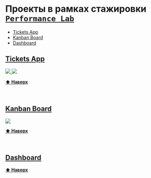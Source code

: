 # Проекты в рамках стажировки [`Performance Lab`](./md/docker.md)

<a href="#top"></a>

- [Tickets App](#tickets-app)
- [Kanban Board](#kanban-board)
- [Dashboard](#dashboard)

## [Tickets App](https://tickets-ff613.web.app/)

<a href="https://tickets-ff613.web.app/">
  <img src="https://github.com/kledovskaia/internship/blob/main/tickets-app-1.png"/>
  <img src="https://github.com/kledovskaia/internship/blob/main/tickets-app-2.png"/>
</a>

**[⬆ Наверх](#top)**
<br />
<br />
<br />

## [Kanban Board](https://suspicious-wilson-b4d546.netlify.app/projects/8ee7fd74-0295-4845-984e-ce4973fcf097/issue-boards)

<a href="https://suspicious-wilson-b4d546.netlify.app/projects/8ee7fd74-0295-4845-984e-ce4973fcf097/issue-boards">
  <img src="https://github.com/kledovskaia/internship/blob/main/kanban-board.png"/>
</a>

**[⬆ Наверх](#top)**
<br />
<br />
<br />

## [Dashboard](https://elegant-cray-79023f.netlify.app/index.html)

**[⬆ Наверх](#top)**
<br /> 
<br /> 
<br />

